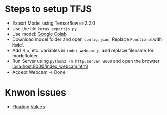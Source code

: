 # Steps to setup TFJS

- Export Model using Tensorflow==2.2.0
- Use the file ```keras_exportjs.py```
- Use model: [Google Colab](https://colab.research.google.com/drive/1Dfop6YTcXnAtDCq_LAREGM3ZKVrVglgj?usp=sharing)
- Download model folder and open ```config.json```; Replace ```Functional```with ```Model```
- Add ```N_x```, etc. variables in ```index_webcam.js``` and replace filename for modelfolder
- Run Server using ```python3 -m http.server 8000``` and open the browser [localhost:8000/index_webcam.html](localhost:8000/index_webcam.html)
- Accept Webcam => Done 


# Knwon issues 

- [Floating Values](https://github.com/tensorflow/tfjs/issues/415)
